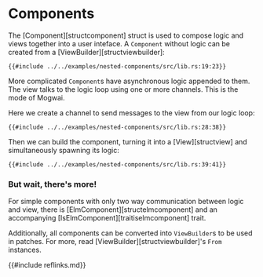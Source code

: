 # Components
The [Component][structcomponent] struct is used to compose logic and views together
into a user inteface. A `Component` without logic can be created from a
[ViewBuilder][structviewbuilder]:

```rust, ignore
{{#include ../../examples/nested-components/src/lib.rs:19:23}}
```

More complicated `Component`s have asynchronous logic appended to them. The view
talks to the logic loop using one or more channels. This is the mode of Mogwai.

Here we create a channel to send messages to the view from our logic loop:

```rust, ignore
{{#include ../../examples/nested-components/src/lib.rs:28:38}}
```

Then we can build the component, turning it into a [View][structview] and simultaneously
spawning its logic:

```rust, ignore
{{#include ../../examples/nested-components/src/lib.rs:39:41}}
```

### But wait, there's more!

For simple components with only two way communication between logic and view, there is
[ElmComponent][structelmcomponent] and an accompanying [IsElmComponent][traitiselmcomponent] trait.

Additionally, all components can be converted into `ViewBuilder`s to be used in patches. For more, read
[ViewBuilder][structviewbuilder]'s `From` instances.

{{#include reflinks.md}}
